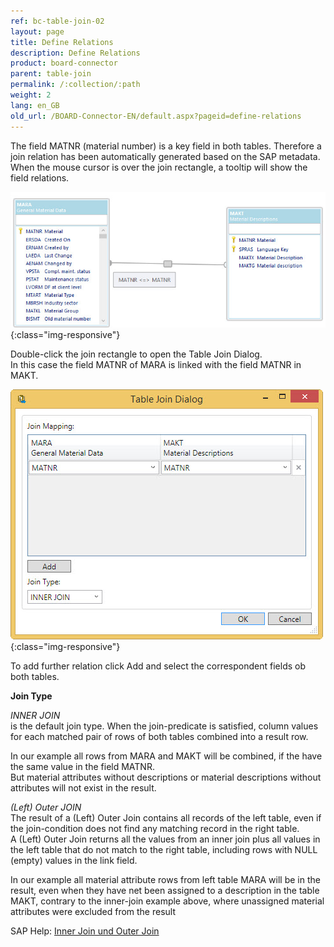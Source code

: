 ```yaml
---
ref: bc-table-join-02
layout: page
title: Define Relations
description: Define Relations
product: board-connector
parent: table-join
permalink: /:collection/:path
weight: 2
lang: en_GB
old_url: /BOARD-Connector-EN/default.aspx?pageid=define-relations
---
```


The field MATNR (material number) is a key field in both tables. Therefore a join relation has been automatically generated based on the SAP metadata.<br>
When the mouse cursor is over the join rectangle, a tooltip will show the field relations.

![tj-2-tables-where](/img/content/tj-2-tables-where.png){:class="img-responsive"}

Double-click the join rectangle to open the Table Join Dialog. <br>
In this case the field MATNR of MARA is linked with the field MATNR in MAKT.

![tj-relation](/img/content/tj-relation.png){:class="img-responsive"}

To add further relation click Add and select the correspondent fields ob both tables. 

**Join Type**

*INNER JOIN*<br>
is the default join type.
When the join-predicate is satisfied, column values for each matched pair of rows of both tables combined into a result row.

In our example all rows from MARA and MAKT will be combined, if the have the same value in the field MATNR. <br> 
But material attributes without descriptions or material descriptions without attributes will not exist in the result. 

*(Left) Outer JOIN*<br>
The result of a (Left) Outer Join contains all records of the left table, even if the join-condition does not find any matching record in the right table.<br>
A (Left) Outer Join returns all the values from an inner join plus all values in the left table that do not match to the right table, including rows with NULL (empty) values in the link field.

In our example all material attribute rows from left table MARA will be in the result, even when they have net been assigned to a description in the table MAKT,
contrary to the inner-join example above, where unassigned material attributes were excluded from the result
 

SAP Help: [Inner Join und Outer Join](http://help.sap.com/saphelp_erp60_sp/helpdata/en/cf/21ec77446011d189700000e8322d00/content.htm)

